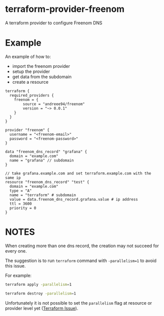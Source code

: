 # terraform-provider-freenom
A terraform provider to configure Freenom DNS


# Example

An example of how to:
- import the freenom provider
- setup the provider
- get data from the subdomain
- create a resource

```
terraform {
  required_providers {
    freenom = {
        source = "andreee94/freenom"
        version = "~> 0.0.1"
    }
  }
}

provider "freenom" {
  username = "<freenom-email>"
  password = "<freenom-password>"
}

data "freenom_dns_record" "grafana" {
  domain = "example.com"
  name = "grafana" // subdomain
}

// take grafana.example.com and set terraform.example.com with the same ip
resource "freenom_dns_record" "test" {
  domain = "example.com"
  type = "A"
  name = "terraform" # subdomain
  value = data.freenom_dns_record.grafana.value # ip address
  ttl = 3600
  priority = 0
}
```

# NOTES

When creating more than one dns record, the creation may not succeed for every one. 

The suggestion is to run `terraform` command with `-parallelism=1` to avoid this issue.

For example:

```bash
terraform apply -parallelism=1
```

```bash
terraform destroy -parallelism=1
```

Unfortunately it is not possible to set the `parallelism` flag at resource or provider level yet ([Terraform Issue](https://github.com/hashicorp/terraform/issues/14258)). 

